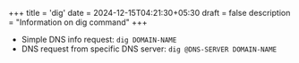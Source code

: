 +++
title = 'dig'
date = 2024-12-15T04:21:30+05:30
draft = false
description = "Information on dig command"
+++

- Simple DNS info request: `dig DOMAIN-NAME`
- DNS request from specific DNS server: `dig @DNS-SERVER DOMAIN-NAME`
